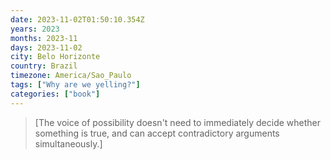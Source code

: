 ```yaml
---
date: 2023-11-02T01:50:10.354Z
years: 2023
months: 2023-11
days: 2023-11-02
city: Belo Horizonte
country: Brazil
timezone: America/Sao_Paulo
tags: ["Why are we yelling?"]
categories: ["book"]
---
```

> [The voice of possibility doesn't need to immediately decide whether something is true, and can accept contradictory arguments simultaneously.]
